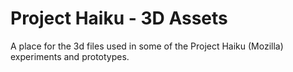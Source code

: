 Project Haiku - 3D Assets
=========================

A place for the 3d files used in some of the Project Haiku (Mozilla) experiments and prototypes. 


